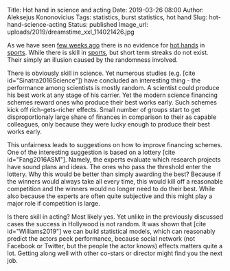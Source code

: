 Title: Hot hand in science and acting
Date: 2019-03-26 08:00
Author: Aleksejus Kononovicius
Tags: statistics, burst statistics, hot hand
Slug: hot-hand-science-acting
Status: published
Image_url: uploads/2019/dreamstime_xxl_114021426.jpg

As we have seen [few weeks ago]({filename}/articles/2019/hot-hand-fallacy.md) there is no
evidence for [hot hands](/tag/hot-hand/) in [sports](/tag/sports/). While there is skill in [sports](/tag/sports/), but short
term streaks do not exist. Their simply an illusion caused by the randomness
involved.

There is obviously skill in science. Yet numerous studies (e.g.
[cite id="Sinatra2016Science"]) have concluded an interesting thing - the
performance among scientists
is mostly random. A scientist could produce his best work at any stage of his
carrier. Yet the modern science financing schemes reward ones who produce their
best works early. Such schemes kick off rich-gets-richer effects. Small number
of groups start to get disproportionaly large share of finances in comparison
to their as capable colleagues, only because they were lucky enough to produce
their best works early.

This unfairness leads to suggestions on how to improve financing schemes. One
of the interesting suggestion is based on a lottery [cite id="Fang2016ASM"].
Namely, the experts evaluate
which research projects have sound plans and ideas. The ones who pass the
threshold enter the lottery. Why this would be better than simply awarding the
best? Because if the winners would always take all every time, this would kill
off a reasonable competition and the winners would no longer need to do their
best. While also because the experts are often quite subjective and this might
play a major role if competition is large.

Is there skill in acting? Most likely yes. Yet unlike in the previously
discussed cases the success in Hollywood is not random. It was shown that
[cite id="Williams2019"] we
can build statistical models, which can reasonably predict the actors peek
performance, because social network (not Facebook or Twitter, but the people
the actor knows) effects matters quite a lot. Getting along well with other
co-stars or director might find you the next job.
